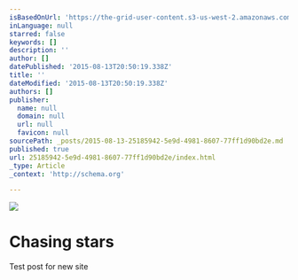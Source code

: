 ```yaml
---
isBasedOnUrl: 'https://the-grid-user-content.s3-us-west-2.amazonaws.com/99990bb9-1f0d-405a-9bbb-ece0698d179a.png'
inLanguage: null
starred: false
keywords: []
description: ''
author: []
datePublished: '2015-08-13T20:50:19.338Z'
title: ''
dateModified: '2015-08-13T20:50:19.338Z'
authors: []
publisher:
  name: null
  domain: null
  url: null
  favicon: null
sourcePath: _posts/2015-08-13-25185942-5e9d-4981-8607-77ff1d90bd2e.md
published: true
url: 25185942-5e9d-4981-8607-77ff1d90bd2e/index.html
_type: Article
_context: 'http://schema.org'

---
```

![](https://the-grid-user-content.s3-us-west-2.amazonaws.com/99990bb9-1f0d-405a-9bbb-ece0698d179a.png)

# Chasing stars

Test post for new site